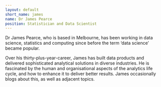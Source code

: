```yaml
---
layout: default
short_name: james
name: Dr James Pearce
position: Statistician and Data Scientist
---
```

Dr James Pearce, who is based in Melbourne, has been working in data science, statistics and computing since before the term ‘data science’ became popular.

Over his thirty-plus-year-career, James has built data products and delivered sophisticated analytical solutions in diverse industries. He is fascinated by the human and organisational aspects of the analytics life cycle, and how to enhance it to deliver better results. James occasionally blogs about this, as well as adjacent topics.

